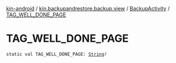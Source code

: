 [kin-android](../../index.md) / [kin.backupandrestore.backup.view](../index.md) / [BackupActivity](index.md) / [TAG_WELL_DONE_PAGE](./-t-a-g_-w-e-l-l_-d-o-n-e_-p-a-g-e.md)

# TAG_WELL_DONE_PAGE

`static val TAG_WELL_DONE_PAGE: `[`String`](https://kotlinlang.org/api/latest/jvm/stdlib/kotlin/-string/index.html)`!`